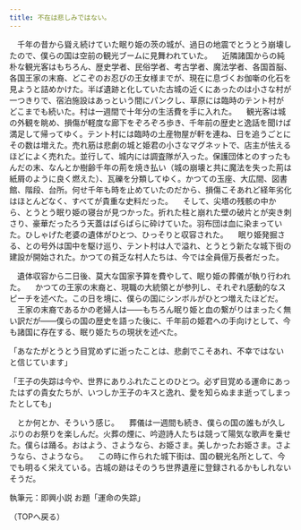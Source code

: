 ```yaml
---
title: 不在は悲しみではない。
---
```


　千年の昔から聳え続けていた眠り姫の茨の城が、過日の地震でとうとう崩壊したので、僕らの国は空前の観光ブームに見舞われていた。
　近隣諸国からの純朴な観光客はもちろん、歴史学者、民俗学者、考古学者、魔法学者、各国首脳、各国王家の末裔、どこぞのお忍びの王女様までが、現在に息づくお伽噺の化石を見ようと詰めかけた。半ば遺跡と化していた古城の近くにあったのは小さな村が一つきりで、宿泊施設はあっという間にパンクし、草原には臨時のテント村がどこまでも続いた。村は一週間で十年分の生活費を手に入れた。
　観光客は城の外観を眺め、損傷が軽度な廊下をぞろぞろ歩き、千年前の歴史と逸話を聞けば満足して帰ってゆく。テント村には臨時の土産物屋が軒を連ね、日を追うごとにその数は増えた。売れ筋は悲劇の城と姫君の小さなマグネットで、店主が怯えるほどによく売れた。並行して、城内には調査隊が入った。保護団体とのすったもんだの末、なんとか樹齢千年の荊を焼き払い（城の崩壊と共に魔法を失った荊は紙屑のように良く燃えた）、瓦礫を分類してゆく。かつての玉座、大広間、図書館、階段、台所。何せ千年も時を止めていたのだから、損傷こそあれど経年劣化はほとんどなく、すべてが貴重な史料だった。
　そして、尖塔の残骸の中から、とうとう眠り姫の寝台が見つかった。折れた柱と崩れた壁の破片とが突き刺さり、豪華だったろう天蓋はばらばらに砕けていた。羽布団は血に染まっていた。ひしゃげた老婆の遺体がひとつ、ひっそりと収容された。
　眠り姫発掘さる、との号外は国中を駆け巡り、テント村は人で溢れ、とうとう新たな城下街の建設が開始された。かつての貧乏な村人たちは、今では全員億万長者だった。
    
　遺体収容から二日後、莫大な国家予算を費やして、眠り姫の葬儀が執り行われた。
　かつての王家の末裔と、現職の大統領とが参列し、それぞれ感動的なスピーチを述べた。この日を境に、僕らの国にシンボルがひとつ増えたほどだ。
　王家の末裔であるかの老婦人は――もちろん眠り姫と血の繋がりはまったく無い訳だが――僕らの国の歴史を語った後に、千年前の姫君への手向けとして、今も諸国に存在する、眠り姫たちの現状を述べた。

「あなたがとうとう目覚めずに逝ったことは、悲劇でこそあれ、不幸ではないと信じています」

「王子の失踪は今や、世界にありふれたことのひとつ。必ず目覚める運命にあったはずの貴女たちが、いつしか王子のキスと逸れ、愛を知らぬまま逝ってしまったとしても」
    
　とか何とか、そういう感じ。
　葬儀は一週間も続き、僕らの国の誰もが久しぶりのお祭りを楽しんだ。火葬の煙に、吟遊詩人たちは競って陽気な歌声を乗せた。僕らは踊る。おはよう、さようなら、お姫さま。美しかったお姫さま。さようなら、さようなら。
　この時に作られた城下街は、国の観光名所として、今でも明るく栄えている。古城の跡はそのうち世界遺産に登録されるかもしれないそうだ。
    

執筆元：即興小説
お題「運命の失踪」

（TOPへ戻る）